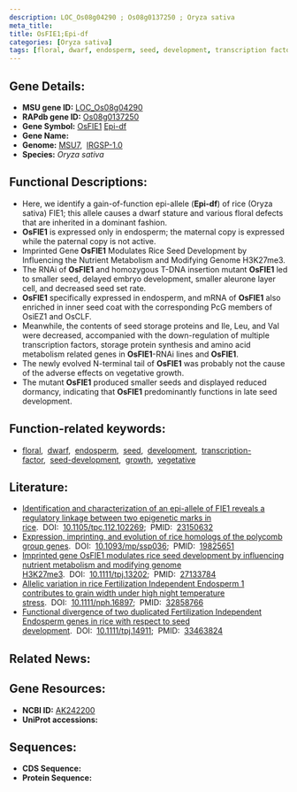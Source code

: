 ```yaml
---
description: LOC_Os08g04290 ; Os08g0137250 ; Oryza sativa
meta_title:
title: OsFIE1;Epi-df
categories: [Oryza sativa]
tags: [floral, dwarf, endosperm, seed, development, transcription factor, seed development, growth, vegetative]
---
```


## Gene Details:
- **MSU gene ID:** [LOC_Os08g04290](http://rice.uga.edu/cgi-bin/ORF_infopage.cgi?orf=LOC_Os08g04290)  
- **RAPdb gene ID:** [Os08g0137250](https://rapdb.dna.affrc.go.jp/locus/?name=Os08g0137250)  
- **Gene Symbol:** <u>OsFIE1</u>&nbsp;<u>Epi-df</u>
- **Gene Name:**
- **Genome:**  [MSU7](http://rice.uga.edu/),&nbsp;&nbsp;[IRGSP-1.0](https://rapdb.dna.affrc.go.jp/download/irgsp1.html)
- **Species:** *Oryza sativa*

## Functional Descriptions:
   - Here, we identify a gain-of-function epi-allele (**Epi-df**) of rice (Oryza sativa) FIE1; this allele causes a dwarf stature and various floral defects that are inherited in a dominant fashion.
   - **OsFIE1** is expressed only in endosperm; the maternal copy is expressed while the paternal copy is not active.
   - Imprinted Gene **OsFIE1** Modulates Rice Seed Development by Influencing the Nutrient Metabolism and Modifying Genome H3K27me3.
   - The RNAi of **OsFIE1** and homozygous T-DNA insertion mutant **OsFIE1** led to smaller seed, delayed embryo development, smaller aleurone layer cell, and decreased seed set rate.
   - **OsFIE1** specifically expressed in endosperm, and mRNA of **OsFIE1** also enriched in inner seed coat with the corresponding PcG members of OsiEZ1 and OsCLF.
   - Meanwhile, the contents of seed storage proteins and Ile, Leu, and Val were decreased, accompanied with the down-regulation of multiple transcription factors, storage protein synthesis and amino acid metabolism related genes in **OsFIE1**-RNAi lines and **OsFIE1**.
   - The newly evolved N-terminal tail of **OsFIE1** was probably not the cause of the adverse effects on vegetative growth.
   - The mutant **OsFIE1** produced smaller seeds and displayed reduced dormancy, indicating that **OsFIE1** predominantly functions in late seed development.

## Function-related keywords:
   - [floral](/tags/floral/),&nbsp;&nbsp;[dwarf](/tags/dwarf/),&nbsp;&nbsp;[endosperm](/tags/endosperm/),&nbsp;&nbsp;[seed](/tags/seed/),&nbsp;&nbsp;[development](/tags/development/),&nbsp;&nbsp;[transcription-factor](/tags/transcription-factor/),&nbsp;&nbsp;[seed-development](/tags/seed-development/),&nbsp;&nbsp;[growth](/tags/growth/),&nbsp;&nbsp;[vegetative](/tags/vegetative/)

## Literature:
   - [Identification and characterization of an epi-allele of FIE1 reveals a regulatory linkage between two epigenetic marks in rice](https://www.doi.org/10.1105/tpc.112.102269).&nbsp;&nbsp;DOI:&nbsp;&nbsp;[10.1105/tpc.112.102269](https://www.doi.org/10.1105/tpc.112.102269);&nbsp;&nbsp;PMID:&nbsp;&nbsp;[23150632](https://pubmed.ncbi.nlm.nih.gov/23150632/)
   - [Expression, imprinting, and evolution of rice homologs of the polycomb group genes](https://www.doi.org/10.1093/mp/ssp036).&nbsp;&nbsp;DOI:&nbsp;&nbsp;[10.1093/mp/ssp036](https://www.doi.org/10.1093/mp/ssp036);&nbsp;&nbsp;PMID:&nbsp;&nbsp;[19825651](https://pubmed.ncbi.nlm.nih.gov/19825651/)
   - [Imprinted gene OsFIE1 modulates rice seed development by influencing nutrient metabolism and modifying genome H3K27me3](https://www.doi.org/10.1111/tpj.13202).&nbsp;&nbsp;DOI:&nbsp;&nbsp;[10.1111/tpj.13202](https://www.doi.org/10.1111/tpj.13202);&nbsp;&nbsp;PMID:&nbsp;&nbsp;[27133784](https://pubmed.ncbi.nlm.nih.gov/27133784/)
   - [Allelic variation in rice Fertilization Independent Endosperm 1 contributes to grain width under high night temperature stress](https://www.doi.org/10.1111/nph.16897).&nbsp;&nbsp;DOI:&nbsp;&nbsp;[10.1111/nph.16897](https://www.doi.org/10.1111/nph.16897);&nbsp;&nbsp;PMID:&nbsp;&nbsp;[32858766](https://pubmed.ncbi.nlm.nih.gov/32858766/)
   - [Functional divergence of two duplicated Fertilization Independent Endosperm genes in rice with respect to seed development](https://www.doi.org/10.1111/tpj.14911).&nbsp;&nbsp;DOI:&nbsp;&nbsp;[10.1111/tpj.14911](https://www.doi.org/10.1111/tpj.14911);&nbsp;&nbsp;PMID:&nbsp;&nbsp;[33463824](https://pubmed.ncbi.nlm.nih.gov/33463824/)

## Related News:

## Gene Resources:
- **NCBI ID:**  [AK242200](http://www.ncbi.nlm.nih.gov/nuccore/AK242200)
- **UniProt accessions:** [](https://www.uniprot.org/uniprotkb//entry)

## Sequences:
- **CDS Sequence:**
- **Protein Sequence:**
